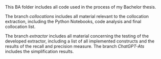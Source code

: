 </p> This BA folder includes all code used in the process of my Bachelor thesis. 
</p> The branch <i>collocations</i> includes all material relevant to the collocation extraction, including the Python Notebooks, code analysis and final collocation list.  
</p> The branch <i>extractor</i> includes all material concerning the testing of the developed extractor, including a list of all implemented constructs and the results of the recall and precision measure. 
The branch <i>ChatGPT-Ats</i> includes the simplification results. 

